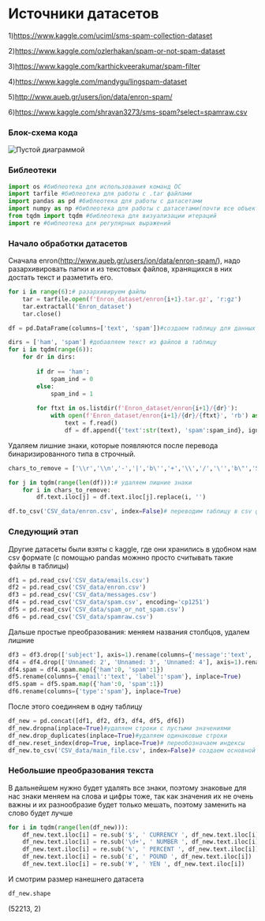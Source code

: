 # Источники датасетов
1)https://www.kaggle.com/uciml/sms-spam-collection-dataset 

2)https://www.kaggle.com/ozlerhakan/spam-or-not-spam-dataset

3)https://www.kaggle.com/karthickveerakumar/spam-filter

4)https://www.kaggle.com/mandygu/lingspam-dataset

5)http://www.aueb.gr/users/ion/data/enron-spam/

6)https://www.kaggle.com/shravan3273/sms-spam?select=spamraw.csv
### Блок-схема кода
![Пустой диаграммой](https://user-images.githubusercontent.com/56637198/99878714-00d52680-2c10-11eb-8da8-5c052efc8ed7.png)
### Библеотеки
```python
import os #библеотека для использования команд ОС
import tarfile #библеотека для работы с .tar файлами
import pandas as pd #библеотека для работы с датасетами
import numpy as np #библеотека для работы с датасетами(почти все объекты из таблиц pandas являются объектами numpy)
from tqdm import tqdm #библеотека для визуализации итераций
import re #библеотека для регулярных выражений
```
### Начало обработки датасетов
Сначала enron(http://www.aueb.gr/users/ion/data/enron-spam/), надо разархивировать папки и из текстовых файлов, хранящихся в них достать текст и разметить его.
```python
for i in range(6):# разархивируем файлы
    tar = tarfile.open(f'Enron_dataset/enron{i+1}.tar.gz', 'r:gz')
    tar.extractall('Enron_dataset')
    tar.close()
```
```python
df = pd.DataFrame(columns=['text', 'spam'])#создаем таблицу для данных

dirs = ['ham', 'spam'] #добавляем текст из файлов в таблицу
for i in tqdm(range(6)):
    for dr in dirs:
        
        if dr == 'ham':
            spam_ind = 0
        else:
            spam_ind = 1
            
        for ftxt in os.listdir(f'Enron_dataset/enron{i+1}/{dr}'):
            with open(f'Enron_dataset/enron{i+1}/{dr}/{ftxt}', 'rb') as f:
                text = f.read()
                df = df.append({'text':str(text), 'spam':spam_ind}, ignore_index = True)
```
Удаляем лишние знаки, которые появляются после перевода бинаризированного типа в строчный.
```python
chars_to_remove = ['\\r','\\n','-','|','b\'','+','\\','/','\'','b\"','Subject:']

for j in tqdm(range(len(df))):# удаляем лишние знаки
    for i in chars_to_remove:
        df.text.iloc[j] = df.text.iloc[j].replace(i, '')
```
```python
df.to_csv('CSV_data/enron.csv', index=False)# переводим таблицу в csv файл
```
### Следующий этап
Другие датасеты были взяты с kaggle, где они хранились в удобном нам csv формате (с помощью pandas можнно просто считывать такие файлы в таблицы)
```python
df1 = pd.read_csv('CSV_data/emails.csv')
df2 = pd.read_csv('CSV_data/enron.csv')
df3 = pd.read_csv('CSV_data/messages.csv')
df4 = pd.read_csv('CSV_data/spam.csv', encoding='cp1251')
df5 = pd.read_csv('CSV_data/spam_or_not_spam.csv')
df6 = pd.read_csv('CSV_data/spamraw.csv')
```
Дальше простые преобразования: меняем названия столбцов, удалем лишние
```python
df3 = df3.drop(['subject'], axis=1).rename(columns={'message':'text', 'label':'spam'})
df4 = df4.drop(['Unnamed: 2', 'Unnamed: 3', 'Unnamed: 4'], axis=1).rename(columns={'v1':'spam', 'v2':'text'})
df4.spam = df4.spam.map({'ham':0, 'spam':1})
df5.rename(columns={'email':'text', 'label':'spam'}, inplace=True)
df5.spam = df5.spam.map({'ham':0, 'spam':1})
df6.rename(columns={'type':'spam'}, inplace=True)
```
После этого соединяем в одну таблицу
```python
df_new = pd.concat([df1, df2, df3, df4, df5, df6])
df_new.dropna(inplace=True)#удаляем строки с пустыми значениями
df_new.drop_duplicates(inplace=True)#удаляем одинаковые строки
df_new.reset_index(drop=True, inplace=True)# переобозначаем индексы
df_new.to_csv('CSV_data/main_file.csv', index=False)# создаем основной файл из всех наших таблиц
```
### Небольшие преобразования текста
В дальнейшем нужно будет удалять все знаки, поэтому знаковые для нас знаки меняем на слова и цифры тоже, так как значения их не очень важны и их разнообразие будет только мешать, поэтому заменить на слово будет лучше
```python
for i in tqdm(range(len(df_new))):
    df_new.text.iloc[i] = re.sub('$', ' CURRENCY ', df_new.text.iloc[i])
    df_new.text.iloc[i] = re.sub('\d+', ' NUMBER ', df_new.text.iloc[i])
    df_new.text.iloc[i] = re.sub('%', ' PERCENT ', df_new.text.iloc[i])
    df_new.text.iloc[i] = re.sub('£', ' POUND ', df_new.text.iloc[i])
    df_new.text.iloc[i] = re.sub('¥', ' YEN ', df_new.text.iloc[i])
```
И смотрим размер нанешнего датасета
```python
df_new.shape
```
(52213, 2)
